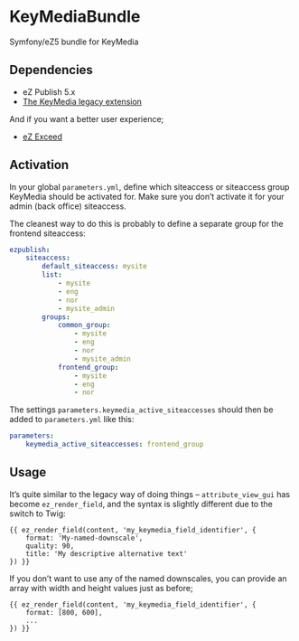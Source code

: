 KeyMediaBundle
==============

Symfony/eZ5 bundle for KeyMedia

## Dependencies
* eZ Publish 5.x
* <a href="http://github.com/KeyteqLabs/keymedia-extension/">The KeyMedia legacy extension</a>

And if you want a better user experience;
* <a href="http://github.com/KeyteqLabs/ezexceed/">eZ Exceed</a>

## Activation
In your global `parameters.yml`, define which siteaccess or siteaccess group KeyMedia should be activated for. Make sure you don’t activate it for your admin (back office) siteaccess.

The cleanest way to do this is probably to define a separate group for the frontend siteaccess:

```yaml
ezpublish:
    siteaccess:
        default_siteaccess: mysite
        list:
            - mysite
            - eng
            - nor
            - mysite_admin
        groups:
            common_group:
                - mysite
                - eng
                - nor
                - mysite_admin
            frontend_group:
                - mysite
                - eng
                - nor
```

The settings `parameters.keymedia_active_siteaccesses` should then be added to `parameters.yml` like this:

```yaml
parameters:
    keymedia_active_siteaccesses: frontend_group
```

## Usage
It’s quite similar to the legacy way of doing things – `attribute_view_gui` has become `ez_render_field`, and the syntax is slightly different due to the switch to Twig:
```jinja
{{ ez_render_field(content, 'my_keymedia_field_identifier', {
    format: 'My-named-downscale',
    quality: 90,
    title: 'My descriptive alternative text'
}) }}
```

If you don’t want to use any of the named downscales, you can provide an array with width and height values just as before;

```jinja
{{ ez_render_field(content, 'my_keymedia_field_identifier', {
    format: [800, 600],
    ...
}) }}
```
